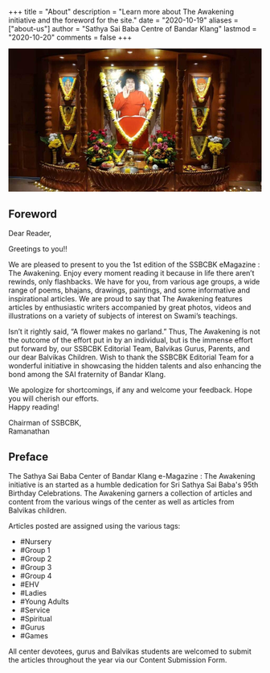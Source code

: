 +++
title = "About"
description = "Learn more about The Awakening initiative and the foreword for the site."
date = "2020-10-19"
aliases = ["about-us"]
author = "Sathya Sai Baba Centre of Bandar Klang"
lastmod = "2020-10-20"
comments = false
+++

![](/img/center_altar.jpeg)

## Foreword

Dear Reader,

Greetings to you!!

We are pleased to present to you the 1st edition of the SSBCBK eMagazine : The Awakening. Enjoy every moment reading it because in life there aren’t rewinds, only flashbacks. We have for you, from various age groups, a wide range of poems, bhajans, drawings, paintings, and some informative and inspirational articles. We are proud to say that The Awakening features articles by enthusiastic writers accompanied by great photos, videos and illustrations on a variety of subjects of interest on Swami’s teachings.

Isn’t it rightly said, “A flower makes no garland.” Thus, The Awakening is not the outcome of the effort put in by an individual, but is the immense effort put forward by, our SSBCBK Editorial Team, Balvikas Gurus, Parents, and our dear Balvikas Children. Wish to thank the SSBCBK Editorial Team for a wonderful initiative in showcasing the hidden talents and also enhancing the bond among the SAI fraternity of Bandar Klang. 

We apologize for shortcomings, if any and welcome your feedback. Hope you will cherish our efforts.\
Happy reading!

Chairman of SSBCBK,\
Ramanathan

## Preface

The Sathya Sai Baba Center of Bandar Klang e-Magazine : The Awakening initiative is an started as a humble dedication for Sri Sathya Sai Baba's 95th Birthday Celebrations. The Awakening garners a collection of articles and content from the various wings of the center as well as articles from Balvikas children.

Articles posted are assigned using the various tags:

* #Nursery
* #Group 1
* #Group 2
* #Group 3
* #Group 4
* #EHV
* #Ladies
* #Young Adults
* #Service
* #Spiritual
* #Gurus
* #Games

All center devotees, gurus and Balvikas students are welcomed to submit the articles throughout the year via our Content Submission Form.
